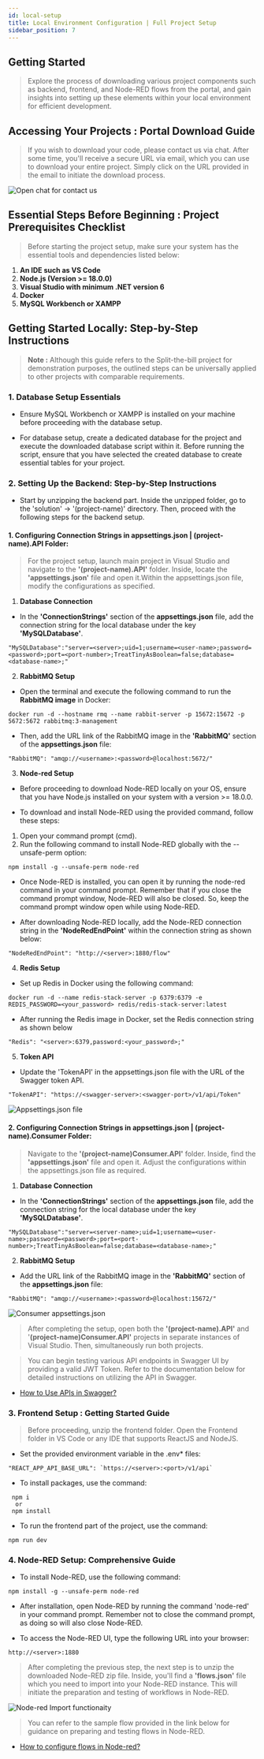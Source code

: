 ```yaml
---
id: local-setup
title: Local Environment Configuration | Full Project Setup
sidebar_position: 7
---
```


## Getting Started

> Explore the process of downloading various project components such as backend, frontend, and Node-RED flows from the portal, and gain insights into setting up these elements within your local environment for efficient development.

## Accessing Your Projects : Portal Download Guide

> If you wish to download your code, please contact us via chat. After some time, you'll receive a secure URL via email, which you can use to download your entire project. Simply click on the URL provided in the email to initiate the download process.

![Open chat for contact us](../static/img/open_chat_for_downloading%20.gif)

## Essential Steps Before Beginning : Project Prerequisites Checklist

> Before starting the project setup, make sure your system has the essential tools and dependencies listed below:

1. **An IDE such as VS Code**
2. **Node.js (Version >= 18.0.0)**
3. **Visual Studio with minimum .NET version 6**
4. **Docker**
5. **MySQL Workbench or XAMPP** 

## Getting Started Locally: Step-by-Step Instructions

> **Note :** Although this guide refers to the Split-the-bill project for demonstration purposes, the outlined steps can be universally applied to other projects with comparable requirements.

### 1. Database Setup Essentials

- Ensure MySQL Workbench or XAMPP is installed on your machine before proceeding with the database setup.

- For database setup, create a dedicated database for the project and execute the downloaded database script within it. Before running the script, ensure that you have selected the created database to create essential tables for your project.

### 2. Setting Up the Backend: Step-by-Step Instructions

- Start by unzipping the backend part. Inside the unzipped folder, go to the 'solution' -> '(project-name)' directory. Then, proceed with the following steps for the backend setup.

#### 1. Configuring Connection Strings in appsettings.json | (project-name).API Folder: 

>  For the project setup, launch main project in Visual Studio and navigate to the **'(project-name).API'** folder. Inside, locate the **'appsettings.json'** file and open it.Within the appsettings.json file, modify the configurations as specified.

1. **Database Connection**

- In the **'ConnectionStrings'** section of the **appsettings.json** file, add the connection string for the local database under the key **'MySQLDatabase'**.

```
"MySQLDatabase":"server=<server>;uid=1;username=<user-name>;password=<password>;port=<port-number>;TreatTinyAsBoolean=false;database=<database-name>;"
```

2. **RabbitMQ Setup**

- Open the terminal and execute the following command to run the **RabbitMQ image** in Docker:

```
docker run -d --hostname rmq --name rabbit-server -p 15672:15672 -p 5672:5672 rabbitmq:3-management
```

- Then, add the URL link of the RabbitMQ image in the **'RabbitMQ'** section of the **appsettings.json** file:

```
"RabbitMQ": "amqp://<username>:<password>@localhost:5672/"
```

3. **Node-red Setup**

- Before proceeding to download Node-RED locally on your OS, ensure that you have Node.js installed on your system with a version >= 18.0.0.

- To download and install Node-RED using the provided command, follow these steps:

1. Open your command prompt (cmd).
2. Run the following command to install Node-RED globally with the --unsafe-perm option:

```
npm install -g --unsafe-perm node-red
```

- Once Node-RED is installed, you can open it by running the node-red command in your command prompt. Remember that if you close the command prompt window, Node-RED will also be closed. So, keep the command prompt window open while using Node-RED.

- After downloading Node-RED locally, add the Node-RED connection string in the **'NodeRedEndPoint'** within the connection string as shown below:

```
"NodeRedEndPoint": "http://<server>:1880/flow"
```

4. **Redis Setup**

- Set up Redis in Docker using the following command:

```
docker run -d --name redis-stack-server -p 6379:6379 -e REDIS_PASSWORD=<your_password> redis/redis-stack-server:latest
```

- After running the Redis image in Docker, set the Redis connection string as shown below

```
"Redis": "<server>:6379,password:<your_password>;"
```

5. **Token API**

- Update the 'TokenAPI' in the appsettings.json file with the URL of the Swagger token API.

```
"TokenAPI": "https://<swagger-server>:<swagger-port>/v1/api/Token" 
```

![Appsettings.json file](../static/img/api-appsettings-file.png)

#### 2. Configuring Connection Strings in appsettings.json | (project-name).Consumer Folder:

> Navigate to the **'(project-name)Consumer.API'** folder. Inside, find the **'appsettings.json'** file and open it. Adjust the configurations within the appsettings.json file as required.

1. **Database Connection**

- In the **'ConnectionStrings'** section of the **appsettings.json** file, add the connection string for the local database under the key **'MySQLDatabase'**.

```
"MySQLDatabase":"server=<server-name>;uid=1;username=<user-name>;password=<password>;port=<port-number>;TreatTinyAsBoolean=false;database=<database-name>;"
```

2. **RabbitMQ Setup**

- Add the URL link of the RabbitMQ image in the **'RabbitMQ'** section of the **appsettings.json** file:

```
"RabbitMQ": "amqp://<username>:<password>@localhost:15672/"
```

![Consumer appsettings.json](../static/img/consumer-appsettings-json.png)

> After completing the setup, open both the **'(project-name).API'** and '**(project-name)Consumer.API'** projects in separate instances of Visual Studio. Then, simultaneously run both projects.

> You can begin testing various API endpoints in Swagger UI by providing a valid JWT Token. Refer to the documentation below for detailed instructions on utilizing the API in Swagger.

- [How to Use APIs in Swagger?](./User%20Guide/api-testing.md)

### 3. Frontend Setup : Getting Started Guide

> Before proceeding, unzip the frontend folder. Open the Frontend folder in VS Code or any IDE that supports ReactJS and NodeJS.

- Set the provided environment variable in the .env* files:
``` 
"REACT_APP_API_BASE_URL": `https://<server>:<port>/v1/api`
```

- To install packages, use the command:

```
 npm i 
  or 
 npm install
```

- To run the frontend part of the project, use the command:

```
npm run dev
```

### 4. Node-RED Setup: Comprehensive Guide

- To install Node-RED, use the following command:

```
npm install -g --unsafe-perm node-red
```

- After installation, open Node-RED by running the command 'node-red' in your command prompt. Remember not to close the command prompt, as doing so will also close Node-RED.

- To access the Node-RED UI, type the following URL into your browser:

```
http://<server>:1880
```

> After completing the previous step, the next step is to unzip the downloaded Node-RED zip file. Inside, you'll find a **'flows.json'** file which you need to import into your Node-RED instance. This will initiate the preparation and testing of workflows in Node-RED.

![Node-red Import functionaity](../static/img/nodered_import.gif)

> You can refer to the sample flow provided in the link below for guidance on preparing and testing flows in Node-RED.

- [How to configure flows in Node-red?](./nodered-usage/sample-flow.md)